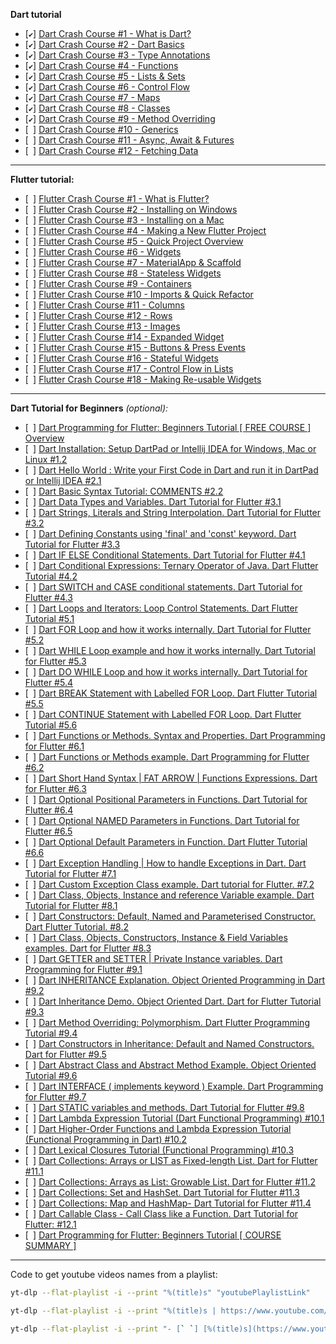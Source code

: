 __Dart tutorial__
- [`✔`] [Dart Crash Course #1 - What is Dart?](https://www.youtube.com/watch?v=QGqMJzywasg)
- [`✔`] [Dart Crash Course #2 - Dart Basics](https://www.youtube.com/watch?v=NStlixg1RNw)
- [`✔`] [Dart Crash Course #3 - Type Annotations](https://www.youtube.com/watch?v=sYG8aTg2a9s)
- [`✔`] [Dart Crash Course #4 - Functions](https://www.youtube.com/watch?v=NsrlCADdWdw)
- [`✔`] [Dart Crash Course #5 - Lists & Sets](https://www.youtube.com/watch?v=OjX0lOCn-8Q)
- [`✔`] [Dart Crash Course #6 - Control Flow](https://www.youtube.com/watch?v=5udl_LBpAHk)
- [`✔`] [Dart Crash Course #7 - Maps](https://www.youtube.com/watch?v=792ek6Y9940)
- [`✔`] [Dart Crash Course #8 - Classes](https://www.youtube.com/watch?v=R5wAK_kgqjo)
- [`✔`] [Dart Crash Course #9 - Method Overriding](https://www.youtube.com/watch?v=Od7UP8FyYu8)
- [` `] [Dart Crash Course #10 - Generics](https://www.youtube.com/watch?v=8MywaeBqFmI)
- [` `] [Dart Crash Course #11 - Async, Await & Futures](https://www.youtube.com/watch?v=i5qLpkfa8NQ)
- [` `] [Dart Crash Course #12 - Fetching Data](https://www.youtube.com/watch?v=v-2rWplEDoA)

---
__Flutter tutorial:__
- [` `] [Flutter Crash Course #1 - What is Flutter?](https://www.youtube.com/watch?v=j_rCDc_X-k8)
- [` `] [Flutter Crash Course #2 - Installing on Windows](https://www.youtube.com/watch?v=DvZuJeTHWaw)
- [` `] [Flutter Crash Course #3 - Installing on a Mac](https://www.youtube.com/watch?v=BwKfjzxTGXI)
- [` `] [Flutter Crash Course #4 - Making a New Flutter Project](https://www.youtube.com/watch?v=adNHZVBd284)
- [` `] [Flutter Crash Course #5 - Quick Project Overview](https://www.youtube.com/watch?v=qdyt8UO-MqM)
- [` `] [Flutter Crash Course #6 - Widgets](https://www.youtube.com/watch?v=L0izVqsaxLI)
- [` `] [Flutter Crash Course #7 - MaterialApp & Scaffold](https://www.youtube.com/watch?v=U0vS27vqKSo)
- [` `] [Flutter Crash Course #8 - Stateless Widgets](https://www.youtube.com/watch?v=tDKgJEvhaP8)
- [` `] [Flutter Crash Course #9 - Containers](https://www.youtube.com/watch?v=KgINruWilhc)
- [` `] [Flutter Crash Course #10 - Imports & Quick Refactor](https://www.youtube.com/watch?v=FuTbF7DfECM)
- [` `] [Flutter Crash Course #11 - Columns](https://www.youtube.com/watch?v=dLnwHbbhABE)
- [` `] [Flutter Crash Course #12 - Rows](https://www.youtube.com/watch?v=wVrEWw_Q-Wg)
- [` `] [Flutter Crash Course #13 - Images](https://www.youtube.com/watch?v=u36eTxuGTsc)
- [` `] [Flutter Crash Course #14 - Expanded Widget](https://www.youtube.com/watch?v=awQEMKzXBlo)
- [` `] [Flutter Crash Course #15 - Buttons & Press Events](https://www.youtube.com/watch?v=Xqs_yHtxUiE)
- [` `] [Flutter Crash Course #16 - Stateful Widgets](https://www.youtube.com/watch?v=Ab6TWjayrR0)
- [` `] [Flutter Crash Course #17 - Control Flow in Lists](https://www.youtube.com/watch?v=SzMf_RjXSG4)
- [` `] [Flutter Crash Course #18 - Making Re-usable Widgets](https://www.youtube.com/watch?v=i6ZiiYJpuEk)

---
__Dart Tutorial for Beginners__ _(optional):_
- [` `] [Dart Programming for Flutter: Beginners Tutorial [ FREE COURSE ] Overview](https://www.youtube.com/watch?v=5rtujDjt50I)
- [` `] [Dart Installation: Setup DartPad or Intellij IDEA for Windows, Mac or Linux #1.2](https://www.youtube.com/watch?v=j_RIqUuqQXs)
- [` `] [Dart Hello World : Write your First Code in Dart and run it in DartPad or Intellij IDEA #2.1](https://www.youtube.com/watch?v=f663fBx_GIU)
- [` `] [Dart Basic Syntax Tutorial: COMMENTS #2.2](https://www.youtube.com/watch?v=xA8WfcZH4es)
- [` `] [Dart Data Types and Variables. Dart Tutorial for Flutter #3.1](https://www.youtube.com/watch?v=rUs7H9fZdV4)
- [` `] [Dart Strings, Literals and String Interpolation. Dart Tutorial for Flutter #3.2](https://www.youtube.com/watch?v=PBWN8VQsXqs)
- [` `] [Dart Defining Constants using 'final' and 'const' keyword. Dart Tutorial for Flutter #3.3](https://www.youtube.com/watch?v=IYZqVOH6oSU)
- [` `] [Dart IF ELSE Conditional Statements. Dart Tutorial for Flutter #4.1](https://www.youtube.com/watch?v=XSSbHTOC93g)
- [` `] [Dart Conditional Expressions: Ternary Operator of Java. Dart Flutter Tutorial #4.2](https://www.youtube.com/watch?v=qNWcoc25Ex4)
- [` `] [Dart SWITCH and CASE conditional statements. Dart Tutorial for Flutter #4.3](https://www.youtube.com/watch?v=XwehKYcCHzY)
- [` `] [Dart Loops and Iterators: Loop Control Statements. Dart Flutter Tutorial #5.1](https://www.youtube.com/watch?v=JuOHAd0LWPE)
- [` `] [Dart FOR Loop and how it works internally. Dart Tutorial for Flutter #5.2](https://www.youtube.com/watch?v=BCiyJOb7X-w)
- [` `] [Dart WHILE Loop example and how it works internally.  Dart Tutorial for Flutter #5.3](https://www.youtube.com/watch?v=fAlF_QlTiAU)
- [` `] [Dart DO WHILE Loop and how it works internally. Dart Tutorial for Flutter #5.4](https://www.youtube.com/watch?v=IhDzsP1iIMI)
- [` `] [Dart BREAK Statement with Labelled FOR Loop. Dart Flutter Tutorial #5.5](https://www.youtube.com/watch?v=iuYtYWu5EaU)
- [` `] [Dart CONTINUE Statement with Labelled FOR Loop. Dart Flutter Tutorial #5.6](https://www.youtube.com/watch?v=yUUV2YZqOJA)
- [` `] [Dart Functions or Methods. Syntax and Properties. Dart Programming for Flutter #6.1](https://www.youtube.com/watch?v=EUPRbnicXUw)
- [` `] [Dart Functions or Methods example. Dart Programming for Flutter #6.2](https://www.youtube.com/watch?v=9yl-xPaXGXQ)
- [` `] [Dart Short Hand Syntax | FAT ARROW | Functions Expressions. Dart for Flutter #6.3](https://www.youtube.com/watch?v=F42iMVaNALA)
- [` `] [Dart Optional Positional Parameters in Functions. Dart Tutorial for Flutter #6.4](https://www.youtube.com/watch?v=M6eP0jwl1h4)
- [` `] [Dart Optional NAMED Parameters in Functions. Dart Tutorial for Flutter #6.5](https://www.youtube.com/watch?v=pH-CP8s_xK8)
- [` `] [Dart Optional Default Parameters in Function. Dart Flutter Tutorial #6.6](https://www.youtube.com/watch?v=N-Tq70W2cbI)
- [` `] [Dart Exception Handling | How to handle Exceptions in Dart. Dart Tutorial for Flutter #7.1](https://www.youtube.com/watch?v=JMEIO1RwZfU)
- [` `] [Dart Custom Exception Class example. Dart tutorial for Flutter. #7.2](https://www.youtube.com/watch?v=tI252cev-Ec)
- [` `] [Dart Class, Objects, Instance and reference Variable example. Dart Tutorial for Flutter #8.1](https://www.youtube.com/watch?v=7xtib79isdQ)
- [` `] [Dart Constructors: Default, Named and Parameterised Constructor. Dart Flutter Tutorial. #8.2](https://www.youtube.com/watch?v=aFr7mNHadL4)
- [` `] [Dart Class, Objects, Constructors, Instance & Field Variables examples. Dart for Flutter #8.3](https://www.youtube.com/watch?v=7MfoJ8QFF0w)
- [` `] [Dart GETTER and SETTER | Private Instance variables. Dart Programming for Flutter #9.1](https://www.youtube.com/watch?v=yzQkSwXkjgg)
- [` `] [Dart INHERITANCE Explanation. Object Oriented Programming in Dart #9.2](https://www.youtube.com/watch?v=IPoHzLZZu08)
- [` `] [Dart Inheritance Demo. Object Oriented Dart. Dart for Flutter Tutorial #9.3](https://www.youtube.com/watch?v=4h5q5jfkdYg)
- [` `] [Dart Method Overriding: Polymorphism. Dart Flutter Programming Tutorial #9.4](https://www.youtube.com/watch?v=X1HP0quXScE)
- [` `] [Dart Constructors in Inheritance: Default and Named Constructors. Dart for Flutter #9.5](https://www.youtube.com/watch?v=5o0FDJQkhr0)
- [` `] [Dart Abstract Class and Abstract Method Example. Object Oriented Tutorial #9.6](https://www.youtube.com/watch?v=cTp9cV-tB_E)
- [` `] [Dart INTERFACE ( implements keyword ) Example. Dart Programming for Flutter #9.7](https://www.youtube.com/watch?v=YQYoxiyiBrs)
- [` `] [Dart STATIC variables and methods. Dart Tutorial for Flutter #9.8](https://www.youtube.com/watch?v=gmEVGdswpO0)
- [` `] [Dart Lambda Expression Tutorial (Dart Functional Programming) #10.1](https://www.youtube.com/watch?v=VNtmEsYDDlk)
- [` `] [Dart Higher-Order Functions and Lambda Expression Tutorial (Functional Programming in Dart) #10.2](https://www.youtube.com/watch?v=DfZoyUDCbSg)
- [` `] [Dart Lexical Closures Tutorial (Functional Programming) #10.3](https://www.youtube.com/watch?v=NaxyY2Rq0j8)
- [` `] [Dart Collections: Arrays or LIST as Fixed-length List. Dart for Flutter #11.1](https://www.youtube.com/watch?v=dNmNFwQuMyU)
- [` `] [Dart Collections: Arrays as List: Growable List. Dart for Flutter #11.2](https://www.youtube.com/watch?v=1IwrOmdsiyQ)
- [` `] [Dart Collections: Set and HashSet. Dart Tutorial for Flutter #11.3](https://www.youtube.com/watch?v=xEWi5LCbCCM)
- [` `] [Dart Collections: Map and HashMap- Dart Tutorial for Flutter #11.4](https://www.youtube.com/watch?v=0qBSEbgC6mk)
- [` `] [Dart Callable Class - Call Class like a Function. Dart Tutorial for Flutter: #12.1](https://www.youtube.com/watch?v=jluOUyDeKQ4)
- [` `] [Dart Programming for Flutter: Beginners Tutorial [ COURSE SUMMARY ]](https://www.youtube.com/watch?v=dHlSIQ_M9OI)


---
Code to get youtube videos names from a playlist:
```bash
yt-dlp --flat-playlist -i --print "%(title)s" "youtubePlaylistLink"

yt-dlp --flat-playlist -i --print "%(title)s | https://www.youtube.com/watch?v=%(id)s" "https://www.youtube.com/playlist?list=PL4cUxeGkcC9iVGY3ppchN9kIauln8IiEh"

yt-dlp --flat-playlist -i --print "- [` `] [%(title)s](https://www.youtube.com/watch?v=%(id)s)" "https://youtube.com/playlist?list=PLlxmoA0rQ-LyHW9voBdNo4gEEIh0SjG-q&si=OkMRhPi3fThP62Qb"

```

